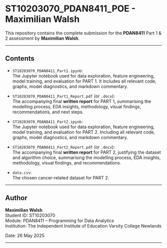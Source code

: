 # ST10203070_PDAN8411_POE - Maximilian Walsh

This repository contains the complete submission for the **PDAN8411** Part 1 & 2 assessment by **Maximilian Walsh**.
 
---

## Contents

- `ST10203070_PDAN8411_Part1.ipynb`:  
  The Jupyter notebook used for data exploration, feature engineering, model training, and evaluation for PART 1. It includes all relevant code, graphs, model diagnostics, and markdown commentary.

- `ST10203070_PDAN8411_Part1_Report.pdf` (or `.docx`):  
  The accompanying final **written report** for PART 1, summarising the modelling process, EDA insights, methodology, visual findings, recommendations, and next steps.

- `ST10203070_PDAN8411_Part2.ipynb`:  
  The Jupyter notebook used for data exploration, feature engineering, model training, and evaluation for PART 2. Including all relevant code, graphs, model diagnostics, and markdown commentary.

- `ST10203070_PDAN8411_Part2_Report.pdf` (or `.docx`):  
  The accompanying final **written report** for PART 2, justifying the dataset and algorithm choice, summarising the modelling process, EDA insights, methodology, visual findings, and recommendations.

- `data.csv`:  
  The chosen cancer-related dataset for PART 2.
  
---

## Author

**Maximilian Walsh**  
Student ID: ST10203070  
Module: PDAN8411 – Programming for Data Analytics  
Institution: The Independent Institute of Education Varsity College Newlands

Date: 26 May 2025

---
